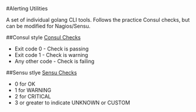 #Alerting Utilities

A set of individual golang CLI tools. Follows the practice Consul checks, but can be modified for Nagios/Sensu.

##Consul style [Consul Checks](https://consul.io/docs/agent/checks.html)
* Exit code 0 - Check is passing
* Exit code 1 - Check is warning
* Any other code - Check is failing

##Sensu stlye [Sensu Checks](https://sensuapp.org/docs/latest/checks)
* 0 for OK
* 1 for WARNING
* 2 for CRITICAL
* 3 or greater to indicate UNKNOWN or CUSTOM